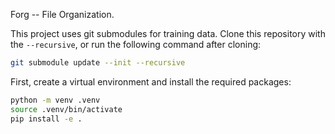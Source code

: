 Forg -- File Organization.

This project uses git submodules for training data. Clone this repository with
the `--recursive`, or run the following command after cloning:

```bash
git submodule update --init --recursive
```

First, create a virtual environment and install the required packages:

```bash
python -m venv .venv
source .venv/bin/activate
pip install -e .
```
